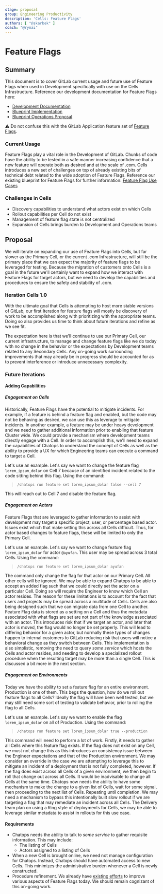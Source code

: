 ```yaml
---
stage: proposal
group: Engineering Productivity
description: 'Cells: Feature Flags'
authors: [ "@skarbek" ]
coach: "@rymai"
---
```


<!-- vale gitlab.FutureTense = NO -->

# Feature Flags

## Summary

This document is to cover GitLab current usage and future use of Feature Flags when used in Development specifically with use on the Cells Infrastructure. Reference our development documentation for Feature Flags here:

- [Development Documentation](../../../development/feature_flags/index.md)
- [Blueprint Implementation](../feature_flags_development/index.md)
- [Blueprint Operations Proposal](../feature_flags_usage_in_dev_and_ops/index.md)

:warning: Do not confuse this with the GitLab Application feature set of [Feature Flags](../../../operations/feature_flags.md).

### Current Usage

Feature Flags play a vital role in the Development of GitLab. Chunks of code have the ability to be tested in a safe manner increasing confidence that a new feature will operate both as desired and at the scale of .com. Cells introduces a new set of challenges on top of already existing bits of technical debt related to the wide adoption of Feature Flags. Reference our existing blueprint for Feature Flags for further information: [Feature Flag Use Cases](../../blueprints/feature_flags_usage_in_dev_and_ops/index.md#feature-flag-use-cases)

### Challenges in Cells

- Discovery capabilities to understand what actors exist on which Cells
- Rollout capabilities per Cell do not exist
- Management of feature flag state is not centralized
- Expansion of Cells brings burden to Development and Operations teams

## Proposal

We will iterate on expanding our use of Feature Flags into Cells, but far slower as the Primary Cell, or the current .com Infrastructure, will still be the primary place that we can expect the majority of feature flags to be leveraged for testing. Because the migration of customers onto Cells is a goal in the future we'll certainly want to expand how we interact with Feature Flags for target actors, but we need to develop the capabilities and procedures to ensure the safety and stability of .com.

### Iteration Cells 1.0

With the ultimate goal that Cells is attempting to host more stable versions of GitLab, our first Iteration for feature flags will mostly be discovery of work to be accomplished along with prioritizing with the appropriate teams. Doing so also provides us time to think about future iterations and refine as we see fit.

The expectation here is that we'll continue to use our Primary Cell, our current infrastructure, to manage and change feature flags like we do today with no change in the behavior or the expectations by Development teams related to any Secondary Cells. Any on-going work surrounding improvements that may already be in progress should be accounted for as to prevent interference or introduce unnecessary complexity.

### Future Iterations

#### Adding Capabilities

##### Engagement on Cells

Historically, Feature Flags have the potential to mitigate incidents. For example, if a feature is behind a feature flag and enabled, but the code may not be behaving as desired, we can use this as leverage to mitigate incidents. In another example, a feature may be under heavy development and we need to gather additional information prior to enabling that feature Cluster wide. We could provide a mechanism where development teams directly engage with a Cell. In order to accomplish this, we'll need to expand the capabilities of Chatops to understand the concept of Cells as well as the ability to provide a UX for which Engineering teams can execute a command to target a Cell.

Let's use an example. Let's say we want to change the feature flag `lorem_ipsum_dolar` on Cell 7 because of an identified incident related to the code sitting behind this flag. Using the command:

> `/chatops run feature set lorem_ipsum_dolar false --cell 7`

This will reach out to Cell 7 and disable the feature flag.

##### Engagement on Actors

Feature Flags that are leveraged to gather information to assist with development may target a specific project, user, or percentage based actor. Issues exist which that make setting this across all Cells difficult. Thus, for actor based changes to feature flags, these will be limited to only the Primary Cell.

Let's use an example. Let's say we want to change feature flag `lorem_ipsum_dolar` for actor `@ayufan`. This user may be spread across 3 total Cells. Using the command:

> `/chatops run feature set lorem_ipsum_dolar ayufan`

The command only change the flag for that actor on our Primary Cell. All other cells will be ignored. We may be able to expand Chatops to be able to accept an added flag such that we could directly set the actor on a particular Cell. Doing so will require the Engineer to know which Cell an actor resides. The reason for these limitations is to account for the fact that users and projects may be spread across a multitude of Cells. Cells are also being designed such that we can migrate data from one Cell to another. Feature Flag data is stored as a setting on a Cell and thus the metadata associated with what flags are set are not part of the knowledge associated with an actor. This introduces risk that if we target an actor, and later that actor is moved, the flag would no longer be set properly. This will lead to differing behavior for a given actor, but normally these types of changes happen to internal customers to GitLab reducing risk that users will notice a behavioral change as they switch between Cells. This implementation is also simplistic, removing the need to query _some service_ which hosts the Cells and actor resides, and needing to develop a specialized rollout procedure when the resulting target may be more than a single Cell. This is discussed a bit more in the next section.

##### Engagement on Environments

Today we have the ability to set a feature flag for an entire environment. Production is one of them. This begs the question, how do we roll out feature flags to all Cells? Ideally the flag will have been well tested, but we may still need some sort of testing to validate behavior, prior to rolling the flag to all Cells.

Let's use an example. Let's say we want to enable the flag `lorem_ipsum_dolar` on all of Production. Using the command:

> `/chatops run feature set lorem_ipsum_dolar true --production`

This command will need to perform a lot of work. Firstly, it needs to gather all Cells where this feature flag exists. If the flag does not exist on any Cell, we must not change this as this introduces an consistency issue between the Engineer expectations and that of the Production environment. We may consider an override in the case we are attempting to leverage this to mitigate an incident of a deployment that is not fully completed, however. If the flag does exist across all Cells of a given environment, we then begin to roll that change out across all Cells. It would be inadvisable to change all Cells at the same time. Chatops now needs the ability to have some mechanism to make the change to a given list of Cells, wait for some signal, then proceeding to the next list of Cells. Repeating until completion. We may need a mechanism to bypass this intentionally built slow rollout if we are targeting a flag that may remediate an incident across all Cells. The Delivery team plan on using a Ring style of deployments for Cells, we may be able to leverage similar metadata to assist in rollouts for this use case.

#### Requirements

- Chatops needs the ability to talk to _some service_ to gather requisite information. This may include:
  - The listing of Cells
  - Actors assigned to a listing of Cells
- When a new Cell is brought online, we need not manage configuration for Chatops. Instead, Chatops should have automated access to new Cells. This minimizes the administrative burden whenever a Cell is newly constructed.
- Procedure refinement. We already have [existing efforts](https://gitlab.com/groups/gitlab-org/-/epics/5324) to improve various aspects of Feature Flags today. We should remain cognizant of this on-going work.
